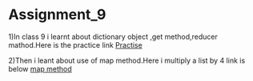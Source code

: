 # Assignment_9



1)In class 9 i learnt about dictionary object ,get method,reducer mathod.Here is the practice link [Practise](https://code.earthengine.google.com/9d3ec4356047ae8da79ec843bb42c18a)



2)Then i leant about use of map method.Here i multiply a list by 4 link is below [map method](https://code.earthengine.google.com/20c1d8d0b401b9c89a2a54e5a066c5ea)
